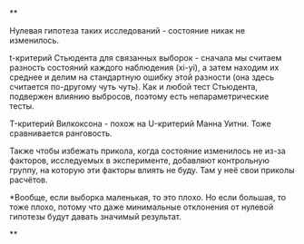 **

Нулевая гипотеза таких исследований - состояние никак не изменилось.

t-критерий Стьюдента для связанных выборок - сначала мы считаем разность состояний каждого наблюдения (xi-yi), а затем находим их среднее и делим на стандартную ошибку этой разности (она здесь считается по-другому чуть чуть). Как и любой тест Стьюдента, подвержен влиянию выбросов, поэтому есть непараметрические тесты.

T-критерий Вилкоксона - похож на U-критерий Манна Уитни. Тоже сравнивается ранговость.

Также чтобы избежать прикола, когда состояние изменилось не из-за факторов, исследуемых в эксперименте, добавляют контрольную группу, на которую эти факторы влиять не буду. Там у неё свои приколы расчётов.

  

*Вообще, если выборка маленькая, то это плохо. Но если большая, то тоже плохо, потому что даже минимальные отклонения от нулевой гипотезы будут давать значимый результат.

**